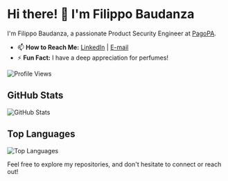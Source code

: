 # Hi there! 👋 I'm Filippo Baudanza

I'm Filippo Baudanza, a passionate Product Security Engineer at [PagoPA](https://github.com/pagopa).

- 📫 **How to Reach Me:** [LinkedIn](www.linkedin.com/in/filippo-baudanza-3a62a1257) | [E-mail](mailto:fil.baudanza@gmail.com)  
- ⚡ **Fun Fact:** I have a deep appreciation for perfumes!
  
![Profile Views](https://komarev.com/ghpvc/?username=FilippoBau&color=blue)

## GitHub Stats
![GitHub Stats](https://github-readme-stats.vercel.app/api?username=FilippoBau&show_icons=true&theme=dark)

## Top Languages
![Top Languages](https://github-readme-stats.vercel.app/api/top-langs/?username=FilippoBau&size_weight=0.5&count_weight=0.5&theme=dark)

Feel free to explore my repositories, and don't hesitate to connect or reach out!

<!--
**FilippoBau/FilippoBau** is a ✨ _special_ ✨ repository because its `README.md` (this file) appears on your GitHub profile.

Here are some ideas to get you started:

- 🔭 I’m currently working on ...
- 🌱 I’m currently learning ...
- 👯 I’m looking to collaborate on ...
- 🤔 I’m looking for help with ...
- 💬 Ask me about ...
- 📫 How to reach me: ...
- 😄 Pronouns: ...
- ⚡ Fun fact: ...
-->
